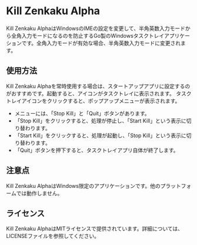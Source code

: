# Kill Zenkaku Alpha　　
Kill Zenkaku AlphaはWindowsのIMEの設定を変更して、半角英数入力モードから全角入力モードになるのを防止するGo製のWindowsタスクトレイアプリケーションです。全角入力モードが有効な場合、半角英数入力モードに変更されます。

## 使用方法
Kill Zenkaku Alphaを常時使用する場合は、スタートアップアプリに設定するのがおすすめです。起動すると、アイコンがタスクトレイに表示されます。
タスクトレイアイコンをクリックすると、ポップアップメニューが表示されます。
- メニューには、「Stop Kill」と「Quit」ボタンがあります。
- 「Stop Kill」をクリックすると、処理が停止し、「Start Kill」という表示に切り替わります。
- 「Start Kill」をクリックすると、処理が起動し、「Stop Kill」という表示に切り替わります。
- 「Quit」ボタンを押下すると、タスクトレイアプリ自体が終了します。

## 注意点
Kill Zenkaku AlphaはWindows限定のアプリケーションです。他のプラットフォームでは動作しません。

## ライセンス
Kill Zenkaku AlphaはMITライセンスで提供されています。詳細については、LICENSEファイルを参照してください。
